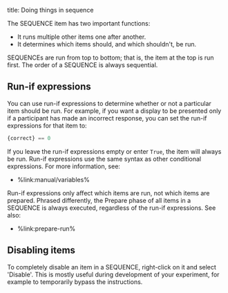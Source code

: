 title: Doing things in sequence

The SEQUENCE item has two important functions:

- It runs multiple other items one after another.
- It determines which items should, and which shouldn't, be run.

SEQUENCEs are run from top to bottom; that is, the item at the top is run first. The order of a SEQUENCE is always sequential.

## Run-if expressions

You can use run-if expressions to determine whether or not a particular item should be run. For example, if you want a display to be presented only if a participant has made an incorrect response, you can set the run-if expressions for that item to:

```python
{correct} == 0
```

If you leave the run-if expressions empty or enter `True`, the item will always be run. Run-if expressions use the same syntax as other conditional expressions. For more information, see:

- %link:manual/variables%

Run-if expressions only affect which items are run, not which items are prepared. Phrased differently, the Prepare phase of all items in a SEQUENCE is always executed, regardless of the run-if expressions. See also:

- %link:prepare-run%


## Disabling items

To completely disable an item in a SEQUENCE, right-click on it and select 'Disable'. This is mostly useful during development of your experiment, for example to temporarily bypass the instructions.
